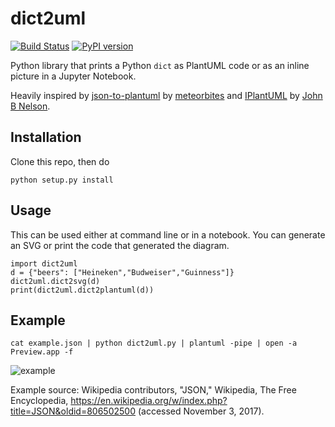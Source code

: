 # dict2uml

[![Build Status](https://travis-ci.org/martisak/dict2uml.svg?branch=master)](https://travis-ci.org/martisak/dict2uml) [![PyPI version](https://badge.fury.io/py/dict2uml.svg)](https://badge.fury.io/py/dict2uml)

Python library that prints a Python `dict` as PlantUML code or as an inline picture in a Jupyter Notebook.

Heavily inspired by [json-to-plantuml](https://github.com/meteorbites/json-to-plantuml) by [meteorbites](https://github.com/meteorbites) and [IPlantUML](https://github.com/jbn/IPlantUML) by [John B Nelson](https://github.com/jbn).

## Installation

Clone this repo, then do

~~~
python setup.py install
~~~

## Usage

This can be used either at command line or in a notebook. You can generate an SVG or print the code that generated the diagram.


~~~
import dict2uml
d = {"beers": ["Heineken","Budweiser","Guinness"]}
dict2uml.dict2svg(d)
print(dict2uml.dict2plantuml(d))
~~~

## Example

~~~
cat example.json | python dict2uml.py | plantuml -pipe | open -a Preview.app -f
~~~

![example](example.png) 

Example source: Wikipedia contributors, "JSON," Wikipedia, The Free Encyclopedia, https://en.wikipedia.org/w/index.php?title=JSON&oldid=806502500 (accessed November 3, 2017).